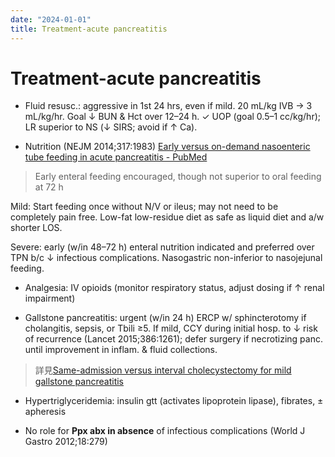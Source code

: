 ```yaml
---
date: "2024-01-01"
title: Treatment-acute pancreatitis
---
```



# Treatment-acute pancreatitis

*   Fluid resusc.: aggressive in 1st 24 hrs, even if mild. 20 mL/kg IVB → 3 mL/kg/hr. Goal ↓ BUN & Hct over 12–24 h. ✓ UOP (goal 0.5–1 cc/kg/hr); LR superior to NS (↓ SIRS; avoid if ↑ Ca).

*   Nutrition (NEJM 2014;317:1983)
[Early versus on-demand nasoenteric tube feeding in acute pancreatitis - PubMed][1]

> Early enteral feeding encouraged, though not superior to oral feeding at 72 h

Mild: Start feeding once without N/V or ileus; may not need to be completely pain free. Low-fat low-residue diet as safe as liquid diet and a/w shorter LOS.

Severe: early (w/in 48–72 h) enteral nutrition indicated and preferred over TPN b/c ↓ infectious complications. Nasogastric non-inferior to nasojejunal feeding.

*   Analgesia: IV opioids (monitor respiratory status, adjust dosing if ↑ renal impairment)

*   Gallstone pancreatitis: urgent (w/in 24 h) ERCP w/ sphincterotomy if cholangitis, sepsis, or Tbili ≥5. If mild, CCY during initial hosp. to ↓ risk of recurrence (Lancet 2015;386:1261); defer surgery if necrotizing panc. until improvement in inflam. & fluid collections.
> 詳見[Same-admission versus interval cholecystectomy for mild gallstone pancreatitis ](https://www.ncbi.nlm.nih.gov/pubmed/26460661)

*   Hypertriglyceridemia: insulin gtt (activates lipoprotein lipase), fibrates, ± apheresis

*   No role for **Ppx abx in absence** of infectious complications (World J Gastro 2012;18:279)

[1]: https://pubmed.ncbi.nlm.nih.gov/25409371/
